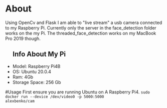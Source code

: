 # About
<p>
  Using OpenCv and Flask I am able to "live stream" a usb camera connected to my Raspberry Pi. Currently only the server in the face_detection folder works on the my Pi. The threaded_face_detection works on my MacBook Pro 2019 though.
</p>


<ul>
  <h2>Info About My Pi</h2>
  <li>Model: Raspberry Pi4B</li>
  <li>OS: Ubuntu 20.0.4</li>
  <li>Ram: 4Gb</l1>
  <li>Storage Space: 256 Gb</li>
</ul>

#Usage
First ensure you are running Ubuntu on A Raspberry Pi4.
<code>sudo docker run --device /dev/video0 -p 5000:5000 alexbenko/cam</code>
